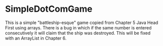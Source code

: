 # SimpleDotComGame

This is a simple "battleship-esque" game copied from Chapter 5 Java Head First using arrays. There is a bug in which if the same number is entered consecutively it will claim that the ship was destroyed. This will be fixed with an ArrayList in Chapter 6.